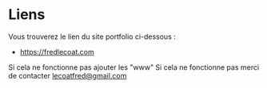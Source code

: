 # Liens 
Vous trouverez le lien du site portfolio ci-dessous :

- https://fredlecoat.com

Si cela ne fonctionne pas ajouter les "www"
Si cela ne fonctionne pas merci de contacter lecoatfred@gmail.com


